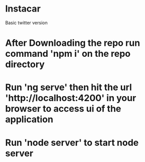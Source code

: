 # Instacar
Basic twitter version

# After Downloading the repo run command 'npm i' on the repo directory

# Run 'ng serve' then hit the url 'http://localhost:4200' in your browser to access ui of the application

# Run 'node server' to start node server
